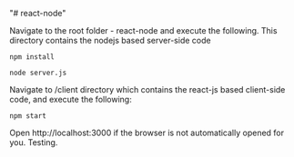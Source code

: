 "# react-node" 

Navigate to the root folder - react-node and execute the following.
This directory contains the nodejs based server-side code


`npm install`

`node server.js`
 

Navigate to /client directory which contains the react-js based client-side code, and execute the
 following:

`npm start`

Open http://localhost:3000 if the browser is not automatically opened for you.
Testing.

